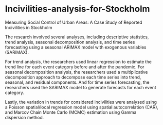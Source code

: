 # Incivilities-analysis-for-Stockholm
Measuring Social Control of Urban Areas: A Case Study of Reported Incivilities in Stockholm

The research involved several analyses, including descriptive statistics, trend analysis, seasonal decomposition analysis, and time series forecasting using a seasonal ARIMAX model with exogenous variables (SARIMAX).

For trend analysis, the researchers used linear regression to estimate the trend line for each event category before and after the pandemic. For seasonal decomposition analysis, the researchers used a multiplicative decomposition approach to decompose each time series into trend, seasonal, and residual components. And for time series forecasting, the researchers used the SARIMAX model to generate forecasts for each event category.

Lastly, the variation in trends for considered incivilities were analysed using a Poisson spatial/local regression model using spatial autocorrelation (CAR), and Marcov Chain Monte Carlo (MCMC) estimation using Gamma dispersion method.
